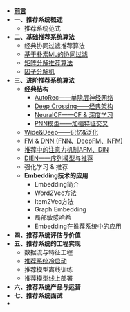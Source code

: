 - [**前言**](README.md)
- **一、推荐系统概述**
    - 推荐系统范式
- **二、基础推荐系统算法**
  - 经典协同过滤推荐算法
  - [基于朴素ML的协同过滤](推荐系统基础算法/基于朴素ML的协同过滤.md)
  - [矩阵分解推荐算法](推荐系统基础算法/矩阵分解推荐算法.md)
  - [因子分解机](推荐系统基础算法/因子分解机.md)
- **三、进阶推荐系统算法**
  - **经典结构**
      - [AutoRec——单隐层神经网络](深度学习推荐算法/AutoRec.md)
      - [Deep Crossing——经典架构](深度学习推荐算法/Deep_Crossing.md)
      - [NeuralCF——CF & 深度学习](深度学习推荐算法/NeuralCF.md)
      - [PNN模型——加强特征交叉](深度学习推荐算法/PNN.md)
  - [Wide&Deep——记忆&泛化](深度学习推荐算法/Wide&Deep.md)
  - [FM & DNN (FNN、DeepFM、NFM)](深度学习推荐算法/FM_Deep.md)
  - [推荐中的注意力机制AFM、DIN](深度学习推荐算法/Attention.md)
  - [DIEN——序列模型与推荐](深度学习推荐算法/DIEN.md)
  - 强化学习 & 推荐
  - **Embedding技术的应用**
    - Embedding简介 
    - Word2Vec方法
    - Item2Vec方法
    - Graph Embedding
    - 局部敏感哈希
    - Embedding在推荐系统中的应用
- **四、推荐系统评估与价值**
- **五、推荐系统的工程实现**
    - 数据流与特征工程
    - [推荐系统冷启动](推荐系统的工程实现/推荐系统冷启动.md)
    - 推荐模型离线训练
    - 推荐模型线上部署
- **六、推荐系统产品与运营**
- **七、推荐系统面试**
- 